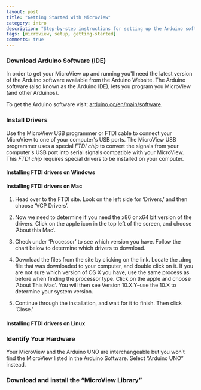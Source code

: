 ```yaml
---
layout: post
title: "Getting Started with MicroView"
category: intro 
description: "Step-by-step instructions for setting up the Arduino software and connecting it to your MicroView."
tags: [microview, setup, getting-started]
comments: true
---
```


### Download Arduino Software (IDE) 

In order to get your MicroView up and running you'll need the latest version of the Arduino software available from the Arduino Website. The Arduino software (also known as the Arduino IDE), lets you program you MicroView (and other Arduinos). 

To get the Arduino software visit: [arduino.cc/en/main/software](arduino.cc/en/main/software).

### Install Drivers

Use the MicroView USB programmer or FTDI cable to connect your MicroView to one of your computer's USB ports. The MicroView USB programmer uses a special _FTDI chip_ to convert the signals from your computer's USB port into serial signals compatible with your MicroView. This _FTDI chip_ requires special drivers to be installed on your computer.


#### Installing FTDI drivers on Windows

#### Installing FTDI drivers on Mac

1. Head over to the FTDI site. Look on the left side for ‘Drivers,’ and then choose ‘VCP Drivers’.

2. Now we need to determine if you need the x86 or x64 bit version of the drivers. Click on the apple icon in the top left of the screen, and choose ‘About this Mac’.

3. Check under ‘Processor’ to see which version you have. Follow the chart below to determine which drivers to download.

4. Download the files from the site by clicking on the link. Locate the .dmg file that was downloaded to your computer, and double click on it. If you are not sure which version of OS X you have, use the same process as before when finding the processor type. Click on the apple and choose ‘About This Mac’. You will then see Version 10.X.Y–use the 10.X to determine your system version.

5. Continue through the installation, and wait for it to finish. Then click ‘Close.’


#### Installing FTDI drivers on Linux


### Identify Your Hardware

Your MicroView and the Arduino UNO are interchangeable but you won’t find the MicroView listed in the Arduino Software. Select “Arduino UNO” instead.

### Download and install the “MicroView Library”
